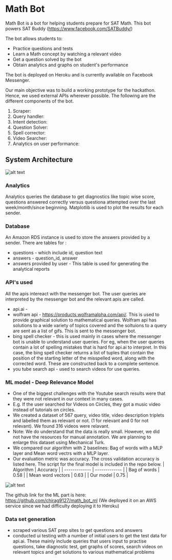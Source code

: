 # Math Bot
Math Bot is a bot for helping students prepare for SAT Math. This bot powers SAT Buddy (https://www.facebook.com/SATBuddy/)

The bot allows students to:
- Practice questions and tests
- Learn a Math concept by watching a relevant video
- Get a question solved by the bot
- Obtain analytics and graphs on student's performance

The bot is deployed on Heroku and is currently available on Facebook Messenger. 

Our main objective was to build a working prototype for the hackathon. Hence, we used external APIs wherever possible. The following are the different components of the bot. 
1. Scraper:
2. Query handler: 
3. Intent detection:
4. Question Solver:
5. Spell corrector:
6. Video Searcher:
7. Analytics on user performance:

## System Architecture
![alt text](https://github.com/chirag9127/math_bot/blob/master/images/SystemArchitecture.jpeg)

### Analytics
Analytics queries the database to get diagnostics like topic wise score, questions answered correctly versus questiona attempted over the last week/month/since beginning.
Matplotlib is used to plot the results for each sender.

### Database
An Amazon RDS instance is used to store the answers provided by a sender. There are tables for :
- questions - which include id, question text
- answers - question_id, answer
- answers provided by user - This table is used for generating the analytical reports

### API's used
All the apis intereact with the messenger bot. The user queries are interpreted by the messenger bot and the relevant apis are called.
- api.ai -
- wolfram api - https://products.wolframalpha.com/api/. This is used to provide graphical solution to mathematical queries.
  Wolfram api has solutions to a wide variety of topics covered and the soltuions to a query are sent as a list of gifs.
  This is sent to the messenger bot.
- bing spell checker - this is used mainly in cases where the messenger bot is unable to understand user queries. For eg, when   the user queries contain a lot of spelling mistakes that is hard for api.ai to interpret. In this case, the bing spell         checker returns a list of tuples that contain the position of the starting letter of the misspelled word, along with the
  corrected word. These are constructed back to a complete sentence.
- you tube search api - used to search videos for use queries. 

### ML model - Deep Relevance Model
- One of the biggest challenges with the Youtube search results were that they were not relevant in our context in many cases. 
- E.g. If the user searched for Videos on Circles, they got a music video instead of tutorials on circles.
- We created a dataset of 567 query, video title, video description triplets and labelled them as relevant or not. (1 for relevant and 0 for not relevant). We found 316 videos were relavant. 
- Note: We do understand that the data is really small. However, we did not have the resources for manual annotation. We are planning to enlarge this dataset using Mechanical Turk.
- We compared our algorithm with 2 baselines: Bag of words with a MLP layer and Mean word vectrs with a MLP layer.
- Our evaluation metric was accuracy. The cross validation accuracy is listed here. The script for the final model is included in the repo below.
| Algorithm | Accuracy |
| ------------- | ------------- |
| Bag of words  | 0.58  |
| Mean word vectors  | 0.63  |
| Our model | 0.75 |

![alt text](https://github.com/chirag9127/math_bot/blob/master/images/ml_diagram.png)

The github link for the ML part is here: https://github.com/chirag9127/math_bot_ml (We deployed it on an AWS service since we had difficulty deploying  it to Heroku)

### Data set generation
- scraped various SAT prep sites to get questions and answers
- conducted ui testing with a number of initial users to get the test data for api.ai. These mainly include queries that
  users input to practise questions, take diagnostic test, get graphs of scores, search videos on relevant topics and 
  get solutions to various 
  mathematical problems

